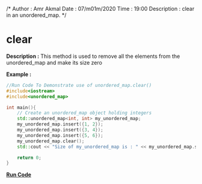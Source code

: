 /*
    Author : Amr Akmal
    Date : 07/m01m/2020
    Time : 19:00
    Description : clear in an unordered_map.
*/

# clear

**Description :**
    This method is used to remove all the elements from the unordered_map and make its size zero

**Example :**
```cpp
//Run Code To Demonstrate use of unordered_map.clear()
#include<iostream>
#include<unordered_map>

int main(){
    // Create an unordered_map object holding integers
    std::unordered_map<int, int> my_unordered_map;
    my_unordered_map.insert({1, 2});
    my_unordered_map.insert({3, 4});
    my_unordered_map.insert({5, 6});
    my_unordered_map.clear();
    std::cout << "Size of my_unordered_map is : " << my_unordered_map.size() << std::endl;

    return 0;
}

```
**[Run Code](https://ideone.com/14Ccn)**

